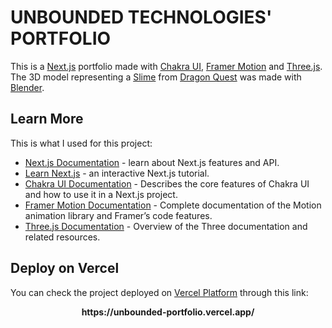 # UNBOUNDED TECHNOLOGIES' PORTFOLIO

This is a [Next.js](https://nextjs.org/) portfolio made with [Chakra UI](https://chakra-ui.com/), [Framer Motion](https://www.framer.com/motion/) and [Three.js](https://threejs.org/).
<br />
The 3D model representing a [Slime](https://dragonquest.fandom.com/wiki/Slime) from [Dragon Quest](https://dragonquest.square-enix-games.com/?lng=en) was made with [Blender](https://www.blender.org/).

## Learn More

This is what I used for this project:

- [Next.js Documentation](https://nextjs.org/docs) - learn about Next.js features and API.
- [Learn Next.js](https://nextjs.org/learn) - an interactive Next.js tutorial.
- [Chakra UI Documentation](https://chakra-ui.com/getting-started/nextjs-guide) - Describes the core features of Chakra UI and how to use it in a Next.js project.
- [Framer Motion Documentation](https://www.framer.com/docs/) - Complete documentation of the Motion animation library and Framer’s code features.
- [Three.js Documentation](https://threejs.org/docs/) - Overview of the Three documentation and related resources.

## Deploy on Vercel

You can check the project deployed on [Vercel Platform](https://vercel.com/new?utm_medium=default-template&filter=next.js&utm_source=create-next-app&utm_campaign=create-next-app-readme) through this link:
<p align="center">
  <b>https://unbounded-portfolio.vercel.app/</b>
</p>

